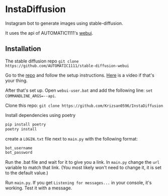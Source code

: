 # InstaDiffusion

Instagram bot to generate images using stable-diffusion.

It uses the api of AUTOMATIC1111's [webui](https://github.com/AUTOMATIC1111/stable-diffusion-webui).

## Installation

The stable diffusion repo
`git clone https://github.com/AUTOMATIC1111/stable-diffusion-webui`

Go to the [repo](https://github.com/AUTOMATIC1111/stable-diffusion-webui) and follow the setup instructions. [Here](https://www.youtube.com/watch?v=d1lPvI0T_go&t=327s) is a video if that's your thing.

After that's set up. Open `webui-user.bat` and add the following line: `set COMMANDLINE_ARGS=--api`.

Clone this repo: `git clone https://github.com/Krizsan0596/InstaDiffusion`

Install dependencies using poetry

```bash
pip install poetry
poetry install
```

create a `LOGIN.txt` file next to `main.py` with the following format:

```bash
bot_username
bot_password
```

Run the .bat file and wait for it to give you a link.
In `main.py` change the `url` variable to match that link. (You most likely won't need to change it, it is set to the default value.)

Run `main.py`. If you get `Listening for messages...` in your console, it's working. Test it with a message.
